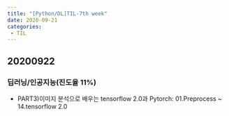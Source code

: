 ```yaml
---
title: "[Python/DL]TIL-7th week"
date: 2020-09-21
categories: 
 - TIL
---  
```


## 20200922
### 딥러닝/인공지능(진도율 11%)
 - PART3)이미지 분석으로 배우는 tensorflow 2.0과 Pytorch: 01.Preprocess ~ 14.tensorflow 2.0   